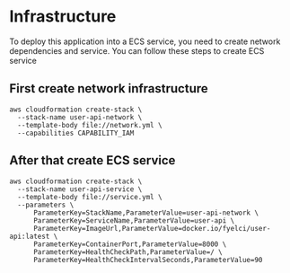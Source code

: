# Infrastructure
To deploy this application into a ECS service, you need to create network dependencies and service.
You can follow these steps to create ECS service

## First create network infrastructure

```
aws cloudformation create-stack \
  --stack-name user-api-network \
  --template-body file://network.yml \
  --capabilities CAPABILITY_IAM
```

## After that create ECS service
```
aws cloudformation create-stack \
  --stack-name user-api-service \
  --template-body file://service.yml \
  --parameters \
      ParameterKey=StackName,ParameterValue=user-api-network \
      ParameterKey=ServiceName,ParameterValue=user-api \
      ParameterKey=ImageUrl,ParameterValue=docker.io/fyelci/user-api:latest \
      ParameterKey=ContainerPort,ParameterValue=8000 \
      ParameterKey=HealthCheckPath,ParameterValue=/ \
      ParameterKey=HealthCheckIntervalSeconds,ParameterValue=90
```
